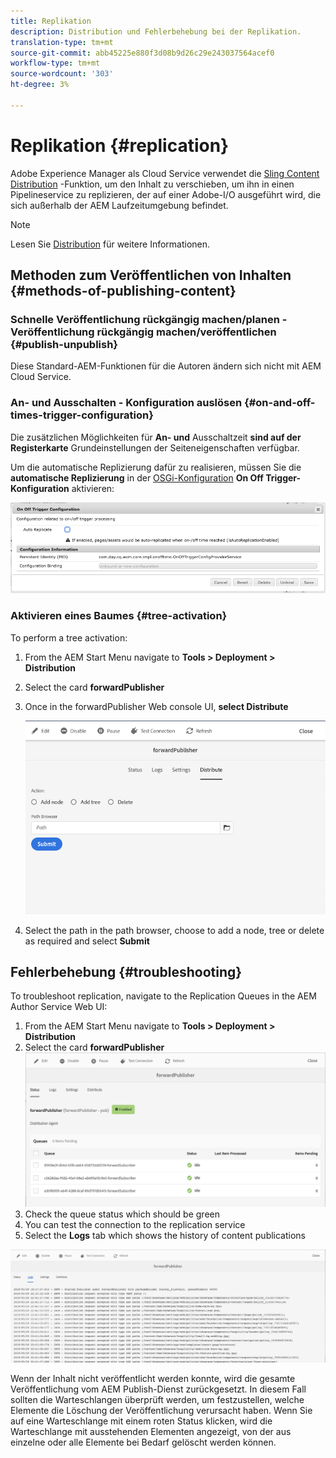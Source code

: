 ```yaml
---
title: Replikation
description: Distribution und Fehlerbehebung bei der Replikation.
translation-type: tm+mt
source-git-commit: abb45225e880f3d08b9d26c29e243037564acef0
workflow-type: tm+mt
source-wordcount: '303'
ht-degree: 3%

---
```



# Replikation {#replication}

Adobe Experience Manager als Cloud Service verwendet die [Sling Content Distribution](https://sling.apache.org/documentation/bundles/content-distribution.html) -Funktion, um den Inhalt zu verschieben, um ihn in einen Pipelineservice zu replizieren, der auf einer Adobe-I/O ausgeführt wird, die sich außerhalb der AEM Laufzeitumgebung befindet.

>[!NOTE]
>
>Lesen Sie [Distribution](/help/core-concepts/architecture.md#content-distribution) für weitere Informationen.

## Methoden zum Veröffentlichen von Inhalten {#methods-of-publishing-content}

### Schnelle Veröffentlichung rückgängig machen/planen - Veröffentlichung rückgängig machen/veröffentlichen {#publish-unpublish}

Diese Standard-AEM-Funktionen für die Autoren ändern sich nicht mit AEM Cloud Service.

### An- und Ausschalten - Konfiguration auslösen {#on-and-off-times-trigger-configuration}

Die zusätzlichen Möglichkeiten für **An- und** Ausschaltzeit **sind auf der Registerkarte** Grundeinstellungen der Seiteneigenschaften [](/help/sites-cloud/authoring/fundamentals/page-properties.md#basic)verfügbar.

Um die automatische Replizierung dafür zu realisieren, müssen Sie die **automatische Replizierung** in der [OSGi-Konfiguration](/help/implementing/deploying/configuring-osgi.md) **On Off Trigger-Konfiguration** aktivieren:

![OSGi-On-Off-Auslöserkonfiguration](/help/operations/assets/replication-on-off-trigger.png)

### Aktivieren eines Baumes {#tree-activation}

To perform a tree activation:

1. From the AEM Start Menu navigate to **Tools > Deployment > Distribution**
2. Select the card **forwardPublisher**
3. Once in the forwardPublisher Web console UI, **select Distribute**

   ![Distribute](assets/distribute.png "Distribute")
4. Select the path in the path browser, choose to add a node, tree or delete as required and select **Submit**

## Fehlerbehebung {#troubleshooting}

To troubleshoot replication, navigate to the Replication Queues in the AEM Author Service Web UI:

1. From the AEM Start Menu navigate to **Tools > Deployment > Distribution**
2. Select the card **forwardPublisher**
   ![Status](assets/status.png "Status")
3. Check the queue status which should be green
4. You can test the connection to the replication service
5. Select the **Logs** tab which shows the history of content publications

![](assets/logs.png "LogsLogs")

Wenn der Inhalt nicht veröffentlicht werden konnte, wird die gesamte Veröffentlichung vom AEM Publish-Dienst zurückgesetzt.
In diesem Fall sollten die Warteschlangen überprüft werden, um festzustellen, welche Elemente die Löschung der Veröffentlichung verursacht haben. Wenn Sie auf eine Warteschlange mit einem roten Status klicken, wird die Warteschlange mit ausstehenden Elementen angezeigt, von der aus einzelne oder alle Elemente bei Bedarf gelöscht werden können.

